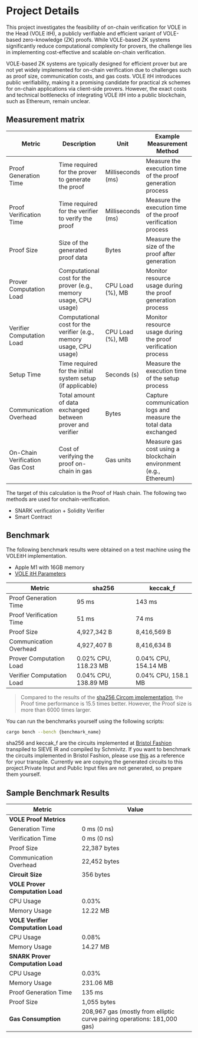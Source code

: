 # Project Details

This project investigates the feasibility of on-chain verification for VOLE in the Head (VOLE itH), a publicly verifiable and efficient variant of VOLE-based zero-knowledge (ZK) proofs. While VOLE-based ZK systems significantly reduce computational complexity for provers, the challenge lies in implementing cost-effective and scalable on-chain verification.

VOLE-based ZK systems are typically designed for efficient prover but are not yet widely implemented for on-chain verification due to challenges such as proof size, communication costs, and gas costs. VOLE itH introduces public verifiability, making it a promising candidate for practical zk schemes for on-chain applications via client-side provers. However, the exact costs and technical bottlenecks of integrating VOLE itH into a public blockchain, such as Ethereum, remain unclear.

## Measurement matrix

| Metric                   | Description                                                                                 | Unit                | Example Measurement Method                                                                     |
|--------------------------|---------------------------------------------------------------------------------------------|---------------------|-----------------------------------------------------------------------------------------------|
| Proof Generation Time    | Time required for the prover to generate the proof                                         | Milliseconds (ms)   | Measure the execution time of the proof generation process                                    |
| Proof Verification Time  | Time required for the verifier to verify the proof                                         | Milliseconds (ms)   | Measure the execution time of the proof verification process                                  |
| Proof Size               | Size of the generated proof data                                                           | Bytes               | Measure the size of the proof after generation                                                |
| Prover Computation Load  | Computational cost for the prover (e.g., memory usage, CPU usage)                          | CPU Load (%), MB    | Monitor resource usage during the proof generation process                                    |
| Verifier Computation Load| Computational cost for the verifier (e.g., memory usage, CPU usage)                        | CPU Load (%), MB    | Monitor resource usage during the proof verification process                                  |
| Setup Time               | Time required for the initial system setup (if applicable)                                 | Seconds (s)         | Measure the execution time of the setup process                                               |
| Communication Overhead   | Total amount of data exchanged between prover and verifier                                 | Bytes               | Capture communication logs and measure the total data exchanged                               |
| On-Chain Verification Gas Cost| Cost of verifying the proof on-chain in gas                                           | Gas units           | Measure gas cost using a blockchain environment (e.g., Ethereum)                             |

The target of this calculation is the Proof of Hash chain.
The following two methods are used for onchain-verification.

- SNARK verification + Solidity Verifier
- Smart Contract

## Benchmark

The following benchmark results were obtained on a test machine using the VOLEitH implementation.

- Apple M1 with 16GB memory
- [VOLE itH Parameters](https://github.com/adust09/swanky/blob/dev/schmivitz/src/parameters.rs)

| Metric                   | sha256        | keccak_f      |
|--------------------------|---------------|---------------|
| Proof Generation Time    | 95 ms         | 143 ms        |
| Proof Verification Time  | 51 ms         | 74 ms         |
| Proof Size               | 4,927,342 B   | 8,416,569 B   |
| Communication Overhead   | 4,927,407 B   | 8,416,634 B   |
| Prover Computation Load  | 0.02% CPU, 118.23 MB | 0.04% CPU, 154.14 MB |
| Verifier Computation Load| 0.04% CPU, 138.89 MB | 0.04% CPU, 158.1 MB |

> Compared to the results of the [sha256 Circom implementation](https://eprint.iacr.org/2023/681.pdf), the Proof time performance is 15.5 times better. However, the Proof size is more than 6000 times larger.

You can run the benchmarks yourself using the following scripts:

```bash
cargo bench --bench {benchmark_name}
```
sha256 and keccak_f are the circuits implemented at [Bristol Fashion](https://github.com/GaloisInc/swanky/tree/dev/bristol-fashion/circuits) transpiled to SIEVE IR and compiled by Schmivitz. If you want to benchmark the circuits implemented in Bristol Fashion, please use [this](https://github.com/adust09/swanky/tree/dev/bristol2sieve) as a reference for your transpile.
Currently we are copying the generated circuits to this project.Private Input and Public Input files are not generated, so prepare them yourself.

## Sample Benchmark Results

| Metric | Value |
|--------|-------|
| **VOLE Proof Metrics** | |
| Generation Time | 0 ms (0 ns) |
| Verification Time | 0 ms (0 ns) |
| Proof Size | 22,387 bytes |
| Communication Overhead | 22,452 bytes |
| **Circuit Size** | 356 bytes |
| **VOLE Prover Computation Load** | |
| CPU Usage | 0.03% |
| Memory Usage | 12.22 MB |
| **VOLE Verifier Computation Load** | |
| CPU Usage | 0.08% |
| Memory Usage | 14.27 MB |
| **SNARK Prover Computation Load** | |
| CPU Usage | 0.03% |
| Memory Usage | 231.06 MB |
| Proof Generation Time | 135 ms |
| Proof Size | 1,055 bytes |
| **Gas Consumption** | 208,967 gas (mostly from elliptic curve pairing operations: 181,000 gas) |
